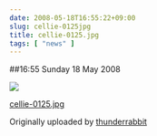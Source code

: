 ```yaml
---
date: 2008-05-18T16:55:22+09:00
slug: cellie-0125jpg
title: cellie-0125.jpg
tags: [ "news" ]
---
```


##16:55 Sunday 18 May 2008


[![](https://farm3.static.flickr.com/2153/2501556162_cdab8b39d7.jpg)](https://www.flickr.com/photos/thunderrabbit/2501556162/)
  


[cellie-0125.jpg](https://www.flickr.com/photos/thunderrabbit/2501556162/)
  

Originally uploaded by [thunderrabbit](https://www.flickr.com/people/thunderrabbit/)





  

